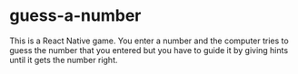 # guess-a-number
This is a React Native game. 
You enter a number and the computer tries to guess the number that 
you entered but you have to guide it by giving hints until it gets 
the number right.

